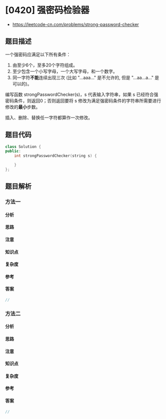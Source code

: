 

# [0420] 强密码检验器
* https://leetcode-cn.com/problems/strong-password-checker


## 题目描述

<p>一个强密码应满足以下所有条件：</p>

<ol>
	<li>由至少6个，至多20个字符组成。</li>
	<li>至少包含一个小写字母，一个大写字母，和一个数字。</li>
	<li>同一字符<strong>不能</strong>连续出现三次 (比如 &quot;...aaa...&quot; 是不允许的, 但是&nbsp;&quot;...aa...a...&quot; 是可以的)。</li>
</ol>

<p>编写函数&nbsp;strongPasswordChecker(s)，s 代表输入字符串，如果 s 已经符合强密码条件，则返回0；否则返回要将 s 修改为满足强密码条件的字符串所需要进行修改的<strong>最小</strong>步数。</p>

<p>插入、删除、替换任一字符都算作一次修改。</p>



## 题目代码

```cpp
class Solution {
public:
    int strongPasswordChecker(string s) {

    }
};
```


## 题目解析


### 方法一

#### 分析

#### 思路

#### 注意

#### 知识点

#### 复杂度

#### 参考

#### 答案

```cpp
//
```


### 方法二

#### 分析

#### 思路

#### 注意

#### 知识点

#### 复杂度

#### 参考

#### 答案

```cpp
//
```


